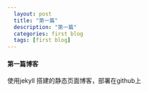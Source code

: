 ```yaml
---
  layout: post
  title: "第一篇"
  description: "第一篇"
  categories: first blog
  tags: [first blog]
---
```


#### 第一篇博客

<!-- 之前一直做java web开发，今年年初，想转前端，从一月份开始学习前端基础，最近花了几天时间，使用github pages和jekyll搭建了这个静态页面的博客，博客主题模板借鉴了[webfrogs](https://github.com/webfrogs/webfrogs.github.com)的个人博客，非常感谢！！ -->

使用jekyll 搭建的静态页面博客，部署在github上
